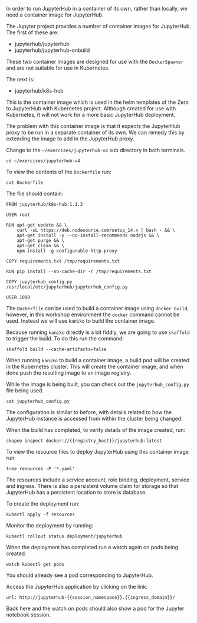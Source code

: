 In order to run JupyterHub in a container of its own, rather than locally, we need a container image for JupyterHub.

The Jupyter project provides a number of container images for JupyterHub. The first of these are:

* jupyterhub/jupyterhub
* jupyterhub/jupyterhub-onbuild

These two container images are designed for use with the ``DockerSpawner`` and are not suitable for use in Kubernetes.

The next is:

* jupyterhub/k8s-hub

This is the container image which is used in the helm templates of the Zero to JupyterHub with Kubernetes project. Although created for use with Kubernetes, it will not work for a more basic JupyterHub deployment.

The problem with this container image is that it expects the JupyterHub proxy to be run in a separate container of its own. We can remedy this by extending the image to add in the JupyterHub proxy.

Change to the ``~/exercises/jupyterhub-v4`` sub directory in both terminals.

```execute-all
cd ~/exercises/jupyterhub-v4
```

To view the contents of the ``Dockerfile`` run:

```execute
cat Dockerfile
```

The file should contain:

```
FROM jupyterhub/k8s-hub:1.1.3

USER root

RUN apt-get update && \
    curl -sL https://deb.nodesource.com/setup_14.x | bash - && \
    apt-get install -y --no-install-recommends nodejs && \
    apt-get purge && \
    apt-get clean && \
    npm install -g configurable-http-proxy

COPY requirements.txt /tmp/requirements.txt

RUN pip install --no-cache-dir -r /tmp/requirements.txt

COPY jupyterhub_config.py /usr/local/etc/jupyterhub/jupyterhub_config.py

USER 1000
```

The ``Dockerfile`` can be used to build a container image using ``docker build``, however, in this workshop environment the ``docker`` command cannot be used. Instead we will use ``kaniko`` to build the container image.

Because running ``kaniko`` directly is a bit fiddly, we are going to use ``skaffold`` to trigger the build. To do this run the command:

```execute-2
skaffold build --cache-artifacts=false
```

When running ``kaniko`` to build a container image, a build pod will be created in the Kubernetes cluster. This will create the container image, and when done push the resulting image to an image registry.

While the image is being built, you can check out the ``jupyterhub_config.py`` file being used.

```execute-1
cat jupyterhub_config.py
```

The configuration is similar to before, with details related to how the JupyterHub instance is accessed from within the cluster being changed.

When the build has completed, to verify details of the image created, run:

```execute
skopeo inspect docker://{{registry_host}}/jupyterhub:latest
```

To view the resource files to deploy JupyterHub using this container image run:

```execute
tree resources -P '*.yaml'
```

The resources include a service account, role binding, deployment, service and ingress. There is also a persistent volume claim for storage so that JupyterHub has a persistent location to store is database.

To create the deployment run:

```execute
kubectl apply -f resources
```

Monitor the deployment by running:

```execute
kubectl rollout status deployment/jupyterhub
```

When the deployment has completed run a watch again on pods being created.

```execute-2
watch kubectl get pods
```

You should already see a pod corresponding to JupyterHub.

Access the JupyterHub application by clicking on the link:

```dashboard:open-url
url: http://jupyterhub-{{session_namespace}}.{{ingress_domain}}/
```

Back here and the watch on pods should also show a pod for the Jupyter notebook session.
